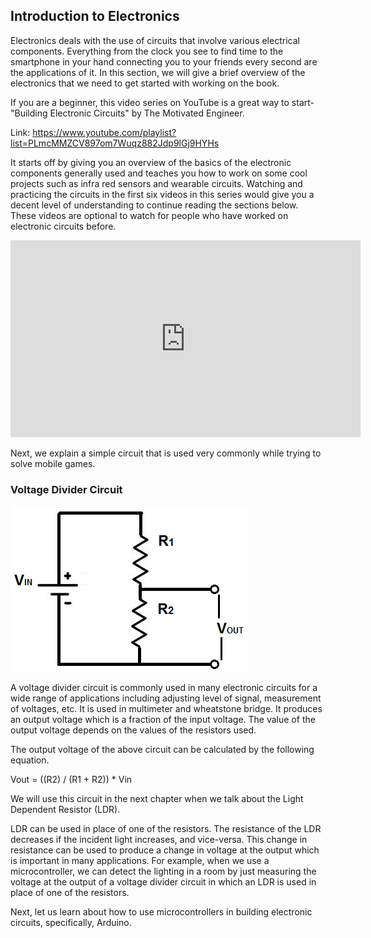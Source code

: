 ## Introduction to Electronics 

Electronics deals with the use of circuits that involve various electrical components. Everything from the clock you see to find time to the smartphone in your hand connecting you to your friends every second are the applications of it. In this section, we will give a brief overview of the electronics that we need to get started with working on the book.

If you are a beginner, this video series on YouTube is a great way to start- "Building Electronic Circuits" by The Motivated Engineer. 

Link: https://www.youtube.com/playlist?list=PLmcMMZCV897om7Wuqz882Jdp9lGj9HYHs 

It starts off by giving you an overview of the basics of the electronic components generally used and teaches you how to work on some cool projects such as infra red sensors and wearable circuits. Watching and practicing the circuits in the first six videos in this series would give you a decent level of understanding to continue reading the sections below. These videos are optional to watch for people who have worked on electronic circuits before.

<div class="row" style="text-align:center;">
	<iframe width="560" height="315" src="https://www.youtube.com/embed/videoseries?list=PLmcMMZCV897om7Wuqz882Jdp9lGj9HYHs" frameborder="0" allowfullscreen></iframe>
</div>

Next, we explain a simple circuit that is used very commonly while trying to solve mobile games.

### Voltage Divider Circuit

![Voltage Divider Circuit](/Images/VoltageDividerCircuit.png)

A voltage divider circuit is commonly used in many electronic circuits for a wide range of applications including adjusting level of signal, measurement of voltages, etc. It is used in multimeter and wheatstone bridge. It produces an output voltage which is a fraction of the input voltage. The value of the output voltage depends on the values of the resistors used.

The output voltage of the above circuit can be calculated by the following equation.

Vout = ((R2) / (R1 + R2)) * Vin

We will use this circuit in the next chapter when we talk about the Light Dependent Resistor (LDR).

LDR can be used in place of one of the resistors. The resistance of the LDR decreases if the incident light increases, and vice-versa. This change in resistance can be used to produce a change in voltage at the output which is important in many applications. For example, when we use a microcontroller, we can detect the lighting in a room by just measuring the voltage at the output of a voltage divider circuit in which an LDR is used in place of one of the resistors. 

Next, let us learn about how to use microcontrollers in building electronic circuits, specifically, Arduino.
